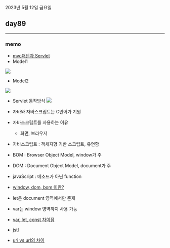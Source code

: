 2023년 5월 12일 금요일

## day89

---

### memo

- [mvc패턴과 Servlet](https://jsho8834.tistory.com/262)
- Model1

![](https://img1.daumcdn.net/thumb/R1280x0/?scode=mtistory2&fname=http%3A%2F%2Fcfile10.uf.tistory.com%2Fimage%2F99A907335A1BAF5810CE95)

- Model2

![](https://img1.daumcdn.net/thumb/R1280x0/?scode=mtistory2&fname=http%3A%2F%2Fcfile8.uf.tistory.com%2Fimage%2F995D11335A1BB0C603986E)

- Servlet 동작방식
  ![](https://img1.daumcdn.net/thumb/R1280x0/?scode=mtistory2&fname=https%3A%2F%2Fblog.kakaocdn.net%2Fdn%2FQNrAU%2FbtqF63vCyHH%2FrJ27ULKCt9yIB1dNfgxPU0%2Fimg.png)

- 자바와 자바스크립트는 C언어가 기원
- 자바스크립트를 사용하는 이유
  - 화면, 브라우저
- 자바스크립트 : 객체지향 기반 스크립트, 유연함
- BOM : Browser Object Model, window가 주
- DOM : Document Object Model, document가 주
- javaScript : 메소드가 아닌 function
- [window, dom, bom 이란?](https://cbw1030.tistory.com/46)
- let은 document 영역에서만 존재
- var는 window 영역까지 사용 가능
- [var, let, const 차이점](https://velog.io/@bathingape/JavaScript-var-let-const-%EC%B0%A8%EC%9D%B4%EC%A0%90)
- [jstl](https://daesuni.github.io/jstl/)
- [uri vs url의 차이](https://www.charlezz.com/?p=44767)
